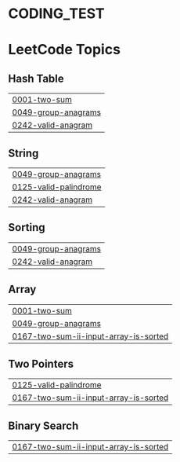 # CODING_TEST


<!---LeetCode Topics Start-->
# LeetCode Topics
## Hash Table
|  |
| ------- |
| [0001-two-sum](https://github.com/Jieun1ee/CODING_TEST/tree/master/0001-two-sum) |
| [0049-group-anagrams](https://github.com/Jieun1ee/CODING_TEST/tree/master/0049-group-anagrams) |
| [0242-valid-anagram](https://github.com/Jieun1ee/CODING_TEST/tree/master/0242-valid-anagram) |
## String
|  |
| ------- |
| [0049-group-anagrams](https://github.com/Jieun1ee/CODING_TEST/tree/master/0049-group-anagrams) |
| [0125-valid-palindrome](https://github.com/Jieun1ee/CODING_TEST/tree/master/0125-valid-palindrome) |
| [0242-valid-anagram](https://github.com/Jieun1ee/CODING_TEST/tree/master/0242-valid-anagram) |
## Sorting
|  |
| ------- |
| [0049-group-anagrams](https://github.com/Jieun1ee/CODING_TEST/tree/master/0049-group-anagrams) |
| [0242-valid-anagram](https://github.com/Jieun1ee/CODING_TEST/tree/master/0242-valid-anagram) |
## Array
|  |
| ------- |
| [0001-two-sum](https://github.com/Jieun1ee/CODING_TEST/tree/master/0001-two-sum) |
| [0049-group-anagrams](https://github.com/Jieun1ee/CODING_TEST/tree/master/0049-group-anagrams) |
| [0167-two-sum-ii-input-array-is-sorted](https://github.com/Jieun1ee/CODING_TEST/tree/master/0167-two-sum-ii-input-array-is-sorted) |
## Two Pointers
|  |
| ------- |
| [0125-valid-palindrome](https://github.com/Jieun1ee/CODING_TEST/tree/master/0125-valid-palindrome) |
| [0167-two-sum-ii-input-array-is-sorted](https://github.com/Jieun1ee/CODING_TEST/tree/master/0167-two-sum-ii-input-array-is-sorted) |
## Binary Search
|  |
| ------- |
| [0167-two-sum-ii-input-array-is-sorted](https://github.com/Jieun1ee/CODING_TEST/tree/master/0167-two-sum-ii-input-array-is-sorted) |
<!---LeetCode Topics End-->